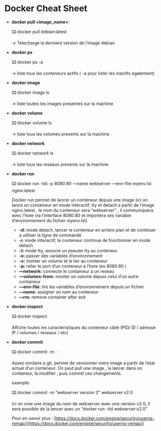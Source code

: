 # Docker Cheat Sheet

- **docker pull <image_name>:<version>**
    
    <aside>
    ⌨️ docker pull debian:latest
    
    </aside>
    
    → Telecharge la derniere version de l’image debian
    
- **docker ps**
    
    <aside>
    ⌨️ docker ps -a
    
    </aside>
    
    → liste tous les conteneurs actifs ( -a pour lister les inactifs egalement)
    
- **docker image**
    
    <aside>
    ⌨️ docker image ls
    
    </aside>
    
    → liste toutes les images presentes sur la machine
    
- **docker volume**
    
    <aside>
    ⌨️ docker volume ls
    
    </aside>
    
    → liste tous les volumes presents sur la machine
    
- **docker network**
    
    <aside>
    ⌨️ docker network ls
    
    </aside>
    
    → liste tous les reseaux presents sur la machine
    
- **docker run**
    
    <aside>
    ⌨️ docker run -tid -p 8080:80 —name webserver —env-file myenv.lst nginx:latest
    
    </aside>
    
    Docker run permet de lancer un conteneur depuis une image (ici on lance un containeur en mode interactif, tty et detach a partir de l’image nginx:latest , le nom du conteneur sera “webserver” , il communiquera avec l’hote via l’interface 8080:80 et importera ses variable d’environnement du fichier myenv.lst)
    
    - **-d:** mode detach, lancer le conteneur en arriere plan et de continuer a utiliser la ligne de commande
    - **-i:** mode interactif, le conteneur continue de fonctionner en mode detach
    - **-t:** mode tty, associe un pseudo tty au conteneur
    - **-e:** passer des variables d’environnement
    - **-v:** monter un volume et le lier au conteneur
    - **-p:** relier le port d’un conteneur a l’hote (ex 8080:80 )
    - **—network:** connecte le containeur a un reseau
    - **—volumes-from:** monter un volume depuis celui d’un autre containeur
    - **—env-file:** lire les variables d’environnement depuis un fichier
    - **—name:** assigner un nom au conteneur
    - **—rm:** remove container after exit
- **docker inspect**
    
    <aside>
    ⌨️ docker inspect <container_id>
    
    </aside>
    
    Affiche toutes les caracteristiques du conteneur cible (PID/ ID / adresse IP / volumes / reseaux / etc)
    
- **docker commit**
    
    <aside>
    ⌨️ docker commit -m <message> <conteneur(id ou name)> <image_name>:<version>
    
    </aside>
    
    Assez similaire a git, permet de versionner notre image a partir de l’etat actuel d’un conteneur. On peut pull une image , la lancer dans un conteneur, la modifier , puis commit ces changements.  
    
    example:
    
    <aside>
    ⌨️ docker commit -m “webserver version 2” webserver:v2.0
    
    </aside>
    
    Ici on cree une image du nom de webserver avec une version v2.0, il sera possible de la lancer avec un “docker run -tid webserver:v2.0” 
    
    Pour en savoir plus : [https://docs.docker.com/engine/security/userns-remap/](https://docs.docker.com/engine/security/userns-remap/)